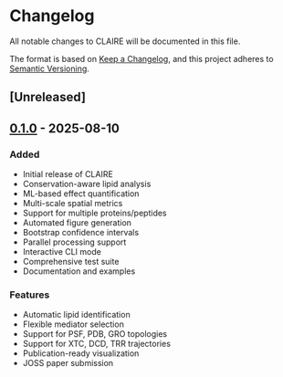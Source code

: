 # Changelog

All notable changes to CLAIRE will be documented in this file.

The format is based on [Keep a Changelog](https://keepachangelog.com/en/1.0.0/),
and this project adheres to [Semantic Versioning](https://semver.org/spec/v2.0.0.html).

## [Unreleased]

## [0.1.0] - 2025-08-10

### Added
- Initial release of CLAIRE
- Conservation-aware lipid analysis
- ML-based effect quantification
- Multi-scale spatial metrics
- Support for multiple proteins/peptides
- Automated figure generation
- Bootstrap confidence intervals
- Parallel processing support
- Interactive CLI mode
- Comprehensive test suite
- Documentation and examples

### Features
- Automatic lipid identification
- Flexible mediator selection
- Support for PSF, PDB, GRO topologies
- Support for XTC, DCD, TRR trajectories
- Publication-ready visualization
- JOSS paper submission

[0.1.0]: https://github.com/username/claire/releases/tag/v0.1.0